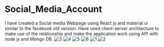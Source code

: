 # Social_Media_Account
I have created a Social media Webpage using React js and material ui similar to the facebook old version.
Have used client-server architecture to make use of the relationship and make the application work 
using API with node js and Mongo DB.
![3](https://github.com/DILABS-WEB/Social_Media_Account/assets/76790667/96678ed0-d155-42e1-93a7-e9cd4fb89d84)
![4](https://github.com/DILABS-WEB/Social_Media_Account/assets/76790667/44371f2c-b560-448c-b4cf-c108cc1ccfc3)
![5](https://github.com/DILABS-WEB/Social_Media_Account/assets/76790667/7378a4f6-3dfe-4cd5-96f8-b30686093c62)
![6](https://github.com/DILABS-WEB/Social_Media_Account/assets/76790667/83b57e43-41d5-42b3-940f-b2bb7923b5d6)
![1](https://github.com/DILABS-WEB/Social_Media_Account/assets/76790667/e48df363-3cc1-4948-826f-caf3294539dc)
![2](https://github.com/DILABS-WEB/Social_Media_Account/assets/76790667/3867d870-b0c9-47a3-beaf-9e643740ff49)
